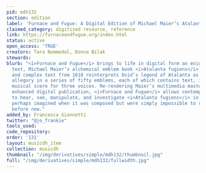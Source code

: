 ```yaml
---
pid: mdh132
section: edition
label: 'Furnace and Fugue: A Digital Edition of Michael Maier’s Atalanta fugiens (1618)'
claimed_category: digitized resource, reference
link: https://furnaceandfugue.org/index.html
status: active
open_access: 'TRUE'
creators: Tara Nummedal, Donna Bilak
stewards:
blurb: "<i>Furnace and Fugue</i> brings to life in digital form an enigmatic seventeenth-century
  text, Michael Maier’s alchemical emblem book <i>Atalanta fugiens</i>. This intriguing
  and complex text from 1618 reinterprets Ovid’s legend of Atalanta as an alchemical
  allegory in a series of fifty emblems, each of which contains text, image, and a
  musical score for three voices. Re-rendering Maier’s multimedia masterpiece as an
  enhanced digital publication, <i>Furnace and Fugue</i> allows contemporary readers
  to hear, see, manipulate, and investigate <i>Atalanta fugiens</i> in ways that were
  perhaps imagined when it was composed but were simply impossible to realize in full
  before now."
added_by: Francesca Giannetti
twitter: "@jo_frankie"
tools_used:
code_repository:
order: '131'
layout: musicdh_item
collection: musicdh
thumbnail: "/img/derivatives/simple/mdh132/thumbnail.jpg"
full: "/img/derivatives/simple/mdh132/fullwidth.jpg"
---
```

